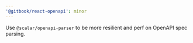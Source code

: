 ```yaml
---
'@gitbook/react-openapi': minor
---
```


Use `@scalar/openapi-parser` to be more resilient and perf on OpenAPI spec parsing.
